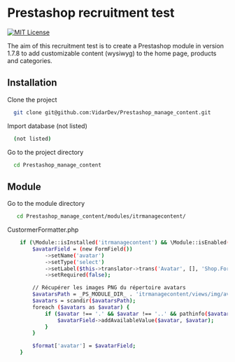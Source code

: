 # Prestashop recruitment test

[![MIT License](https://img.shields.io/badge/License-MIT-green.svg)](https://choosealicense.com/licenses/mit/)

The aim of this recruitment test is to create a Prestashop module in version 1.7.8 to add customizable content (wysiwyg) to the home page, products and categories.

## Installation

Clone the project

```bash
  git clone git@github.com:VidarDev/Prestashop_manage_content.git
```

Import database (not listed)

```bash
  (not listed)
```

Go to the project directory

```bash
  cd Prestashop_manage_content
```

## Module

Go to the module directory

```bash
   cd Prestashop_manage_content/modules/itrmanagecontent/
```

CustormerFormatter.php

```bash
    if (\Module::isInstalled('itrmanagecontent') && \Module::isEnabled('itrmanagecontent')) {
        $avatarField = (new FormField())
            ->setName('avatar')
            ->setType('select')
            ->setLabel($this->translator->trans('Avatar', [], 'Shop.Forms.Labels'))
            ->setRequired(false);

        // Récupérer les images PNG du répertoire avatars
        $avatarsPath = _PS_MODULE_DIR_ . 'itrmanagecontent/views/img/avatars/';
        $avatars = scandir($avatarsPath);
        foreach ($avatars as $avatar) {
            if ($avatar !== '.' && $avatar !== '..' && pathinfo($avatar, PATHINFO_EXTENSION) === 'png') {
                $avatarField->addAvailableValue($avatar, $avatar);
            }
        }

        $format['avatar'] = $avatarField;
    }
```
